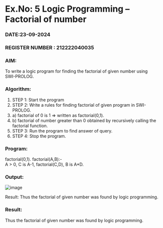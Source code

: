 # Ex.No: 5   Logic Programming – Factorial of number   
### DATE:23-09-2024                                                                           
### REGISTER NUMBER : 212222040035
### AIM: 
To  write  a logic program for finding the factorial of given number using SWI-PROLOG. 
### Algorithm:
1. STEP 1: Start the program
2. STEP 2:  Write a rules for finding factorial of given program in SWI-PROLOG.
3.   a)	factorial of 0 is 1 => written as factorial(0,1).
4.   b)	factorial of number greater than 0 obtained by recursively calling the factorial    function.
5. STEP 3: Run the program  to find answer of  query.
6. STEP 4: Stop the program.

### Program:
factorial(0,1).
factorial(A,B):-  
           A > 0, 
           C is A-1,
           factorial(C,D),
           B is A*D.



### Output:
![image](https://github.com/user-attachments/assets/b8a63a89-054c-4846-a58c-6693b896bb7d)

Result:
Thus the factorial of given number was found by logic programming.



### Result:
Thus the factorial of given number was found by logic programming. 
